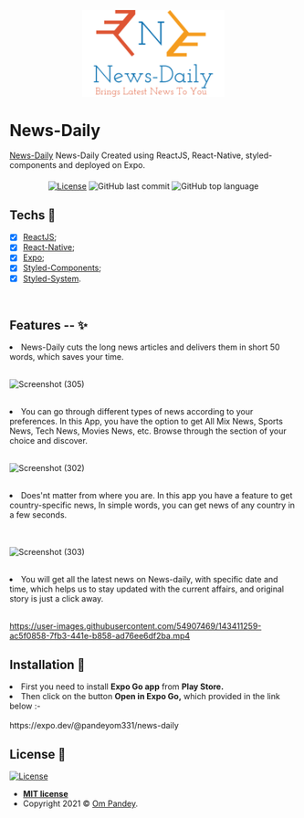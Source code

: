 <p align="center">
  <img src="https://github.com/pandeyom331/News-Daily/blob/main/assets/logo.png" width="250px"/>
</p>

<h1>News-Daily</h1>
<a href="https://expo.dev/@pandeyom331/news-daily">News-Daily</a>
News-Daily Created using ReactJS, React-Native, styled-components and deployed on Expo.
<p align="center">
  
</p>

<div align="center" style="margin: 20px; text-align: center">
  
  [![License](http://img.shields.io/:license-mit-blue.svg?style=flat-square)](http://badges.mit-license.org)
  ![GitHub last commit](https://img.shields.io/github/last-commit/pandeyom331/News-Daily?color=green&style=flat-square)
  ![GitHub top language](https://img.shields.io/github/languages/top/pandeyom331/News-Daily?style=flat-square)
  
</div>

## Techs :rocket:


- [x] [ReactJS](https://reactjs.org);
- [x] [React-Native](https://reactnative.dev/);
- [x] [Expo](https://expo.dev/);
- [x] [Styled-Components](https://styled-components.com/);
- [x] [Styled-System](https://styled-system.com/).

<br>

## Features -- ✨

<li>News-Daily cuts the long news articles and delivers them in short 50 words, which saves your time.</li>
<br>

![Screenshot (305)](https://user-images.githubusercontent.com/54907469/143418915-10f8930d-03f6-4b99-92b4-a9928a9d9d67.png)

<br>
<li>You can go through different types of news according to your preferences. In this App, you have the option to get All Mix News, Sports News, Tech News, Movies News, etc. Browse through the section of your choice and discover.</li>
<br>

![Screenshot (302)](https://user-images.githubusercontent.com/54907469/143419085-61174ea7-aecb-422c-8dac-57a4c0b9e6e6.png)

<br>
<li>Does'nt matter from where you are. In this app you have a feature to get country-specific news, In simple words, you can get news of any country in a few seconds.</li><br>
<br>

![Screenshot (303)](https://user-images.githubusercontent.com/54907469/143419281-bc36b925-16ca-42b2-9b1e-a22eb9901b02.png)

<br>

<li>You will get all the latest news on News-daily, with specific date and time, which helps us to stay updated with the current affairs, and original story is just a click away.</li>

<br>

https://user-images.githubusercontent.com/54907469/143411259-ac5f0858-7fb3-441e-b858-ad76ee6df2ba.mp4



## Installation :wrench:
<li>First you need to install <b>Expo Go app</b> from <b>Play Store.</b></li> 
<li>Then click on the button <b> Open in Expo Go,</b> which provided in the link below :-</li>
<br>
  https://expo.dev/@pandeyom331/news-daily
  
<br>

## License :memo:

[![License](http://img.shields.io/:license-mit-blue.svg?style=flat-square)](http://badges.mit-license.org)

- **[MIT license](https://github.com/pandeyom331/News-Daily/blob/main/LICENSE)**
- Copyright 2021 © <a href="https://github.com/pandeyom331" target="_blank">Om Pandey</a>.

##
